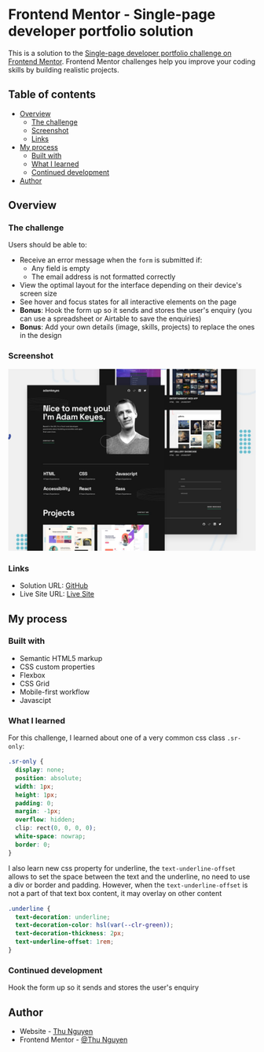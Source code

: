 # Frontend Mentor - Single-page developer portfolio solution

This is a solution to the [Single-page developer portfolio challenge on Frontend Mentor](https://www.frontendmentor.io/challenges/singlepage-developer-portfolio-bBVj2ZPi-x). Frontend Mentor challenges help you improve your coding skills by building realistic projects. 

## Table of contents

- [Overview](#overview)
  - [The challenge](#the-challenge)
  - [Screenshot](#screenshot)
  - [Links](#links)
- [My process](#my-process)
  - [Built with](#built-with)
  - [What I learned](#what-i-learned)
  - [Continued development](#continued-development)
- [Author](#author)

## Overview

### The challenge

Users should be able to:

- Receive an error message when the `form` is submitted if:
  - Any field is empty
  - The email address is not formatted correctly
- View the optimal layout for the interface depending on their device's screen size
- See hover and focus states for all interactive elements on the page
- **Bonus**: Hook the form up so it sends and stores the user's enquiry (you can use a spreadsheet or Airtable to save the enquiries)
- **Bonus**: Add your own details (image, skills, projects) to replace the ones in the design

### Screenshot

![](./preview.jpg)

### Links

- Solution URL: [GitHub](https://github.com/NgocMinhThuNguyen/PORTFOLIO)
- Live Site URL: [Live Site](https://your-live-site-url.com)

## My process

### Built with

- Semantic HTML5 markup
- CSS custom properties
- Flexbox
- CSS Grid
- Mobile-first workflow
- Javascipt

### What I learned

For this challenge, I learned about one of a very common css class `.sr-only`:

```css
.sr-only {
  display: none;
  position: absolute; 
  width: 1px;
  height: 1px;
  padding: 0;
  margin: -1px; 
  overflow: hidden;
  clip: rect(0, 0, 0, 0);
  white-space: nowrap;
  border: 0;
}
```

I also learn new css property for underline, the `text-underline-offset` allows to set the space between the text and the underline, no need to use a div or border and padding. However, when the `text-underline-offset` is not a part of that text box content, it may overlay on other content

```css
.underline {
  text-decoration: underline;
  text-decoration-color: hsl(var(--clr-green));
  text-decoration-thickness: 2px;
  text-underline-offset: 1rem;
}
```

### Continued development

Hook the form up so it sends and stores the user's enquiry 

## Author

- Website - [Thu Nguyen](https://github.com/NgocMinhThuNguyen)
- Frontend Mentor - [@Thu Nguyen](https://www.frontendmentor.io/profile/NgocMinhThuNguyen)
